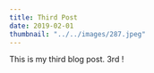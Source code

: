 ```yaml
---
title: Third Post
date: 2019-02-01
thumbnail: "../../images/287.jpeg"
---
```


This is my third blog post. 3rd !